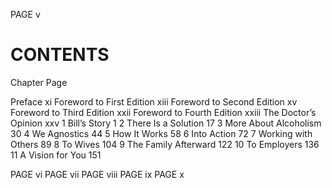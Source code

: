 PAGE v

# CONTENTS
Chapter                           Page

   Preface                           xi
   Foreword to First Edition       xiii
   Foreword to Second Edition        xv
   Foreword to Third Edition       xxii
   Foreword to Fourth Edition     xxiii
   The Doctor’s Opinion             xxv
 1 Bill’s Story                       1
 2 There Is a Solution               17
 3 More About Alcoholism             30
 4 We Agnostics                      44
 5 How It Works                      58
 6 Into Action                       72
 7 Working with Others               89
 8 To Wives                         104
 9 The Family Afterward             122
10 To Employers                     136
11 A Vision for You                 151

PAGE vi
PAGE vii
PAGE viii
PAGE ix
PAGE x
